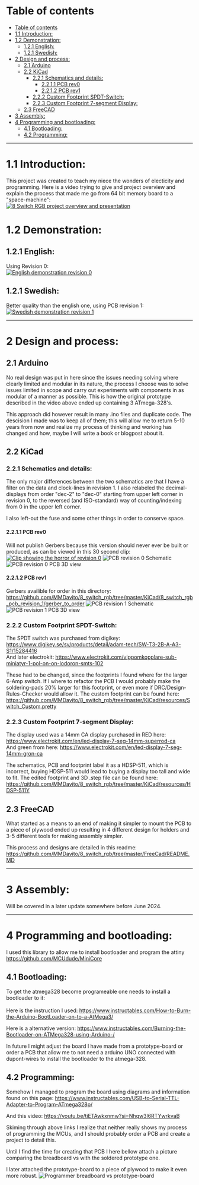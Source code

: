# Table of contents
- [Table of contents](#table-of-contents)
- [1.1 Introduction:](#11-introduction)
- [1.2 Demonstration:](#12-demonstration)
  - [1.2.1 English:](#121-english)
  - [1.2.1 Swedish:](#121-swedish)
- [2 Design and process:](#2-design-and-process)
  - [2.1 Arduino](#21-arduino)
  - [2.2 KiCad](#22-kicad)
    - [2.2.1 Schematics and details:](#221-schematics-and-details)
      - [2.2.1.1 PCB rev0](#2211-pcb-rev0)
      - [2.2.1.2 PCB rev1](#2212-pcb-rev1)
    - [2.2.2 Custom Footprint SPDT-Switch:](#222-custom-footprint-spdt-switch)
    - [2.2.3 Custom Footprint 7-segment Display:](#223-custom-footprint-7-segment-display)
  - [2.3 FreeCAD](#23-freecad)
- [3 Assembly:](#3-assembly)
- [4 Programming and bootloading:](#4-programming-and-bootloading)
  - [4.1 Bootloading:](#41-bootloading)
  - [4.2 Programming:](#42-programming)

________________

# 1.1 Introduction:
This project was created to teach my niece the wonders of electicity and programming.
Here is a video trying to give and project overview and explain the process that made me go from 64 bit memory board to a "space-machine":<br>
[![8 Switch RGB project overview and presentation](https://img.youtube.com/vi/f2jGDhYTRMw/0.jpg)](https://www.youtube.com/watch?v=f2jGDhYTRMw)

# 1.2 Demonstration: 
## 1.2.1 English:
Using Revision 0:<br>
[![English demonstration revision 0](https://img.youtube.com/vi/hgyK7DbGRng/0.jpg)](https://www.youtube.com/watch?v=hgyK7DbGRng)


## 1.2.1 Swedish:
Better quality than the english one, using PCB revision 1:
[![Swedish demonstration revision 1](https://img.youtube.com/vi/zpn5mNTmlIY/0.jpg)](https://www.youtube.com/watch?v=zpn5mNTmlIY)

___________
# 2 Design and process:
## 2.1 Arduino
No real design was put in here since the issues needing solving where clearly limited and modular in its nature, the process I choose was to solve issues limited in scope and carry out experiments with components in as modular of a manner as possible.
This is how the original prototype described in the video above ended up containing 3 ATmega-328's.

This approach did however result in many .ino files and duplicate code. The descision I made was to keep all of them; this will allow me to return 5-10 years from now and realize my process of thinking and working has changed and how, maybe I will write a book or blogpost about it. 

## 2.2 KiCad
### 2.2.1 Schematics and details:
The only major differences between the two schematics are that I have a filter on the data and clock-lines in revision 1. I also relabeled the decimal-displays from order "dec-2" to "dec-0" starting from upper left corner in revision 0, to the reversed (and ISO-standard) way of counting/indexing from 0 in the upper left corner.

I also left-out the fuse and some other things in order to conserve space.
#### 2.2.1.1 PCB rev0
Will not publish Gerbers because this version should never ever be built or produced, as can be viewed in this 30 second clip:
[![Clip showing the horror of revision 0](./images/thumbnail_clip_rev0.png)](https://www.youtube.com/clip/UgkxvULYqhLVdSH0bBzPMFzRGHbVHcaSfia2)
![PCB revision 0 Schematic](images/schematic_revision_0.png)
![PCB revision 0 PCB 3D view](images/rev0_PCB_3dView.png)

#### 2.2.1.2 PCB rev1
Gerbers availible for order in this directory:
https://github.com/MMDavito/8_switch_rgb/tree/master/KiCad/8_switch_rgb_pcb_revision_1/gerber_to_order
![PCB revision 1 Schematic](images/8_switch_rgb_rev1_schematic.svg)
![PCB revision 1 PCB 3D view](images/rev1_3D_With_GND_PLANE.png)
### 2.2.2 Custom Footprint SPDT-Switch:
The SPDT switch was purchased from digikey: https://www.digikey.se/sv/products/detail/adam-tech/SW-T3-2B-A-A3-S1/15284416 <br>
And later electrokit: https://www.electrokit.com/vippomkopplare-sub-miniatyr-1-pol-on-on-lodoron-smts-102

These had to be changed, since the footprints I found where for the larger 6-Amp switch. If I where to refactor the PCB I would probably make the soldering-pads 20% larger for this footprint, or even more if DRC/Design-Rules-Checker would allow it.
The custom footprint can be found here: https://github.com/MMDavito/8_switch_rgb/tree/master/KiCad/resources/Switch_Custom.pretty
### 2.2.3 Custom Footprint 7-segment Display:
The display used was a 14mm CA display purchased in RED here: https://www.electrokit.com/en/led-display-7-seg-14mm-superrod-ca <br>
And green from here: https://www.electrokit.com/en/led-display-7-seg-14mm-gron-ca

The schematics, PCB and footprint label it as a HDSP-511, which is incorrect, buying HDSP-511 would lead to buying a display too tall and wide to fit.
The edited footprint and 3D .step file can be found here:
https://github.com/MMDavito/8_switch_rgb/tree/master/KiCad/resources/HDSP-511Y
## 2.3 FreeCAD
What started as a means to an end of making it simpler to mount the PCB to a piece of plywood ended up resulting in 4 different design for holders and 3-5 different tools for making assembly simpler.

This process and designs are detailed in this readme:
https://github.com/MMDavito/8_switch_rgb/tree/master/FreeCad/README.MD
____________
# 3 Assembly:
Will be covered in a later update somewhere before June 2024.
_____________
# 4 Programming and bootloading:
I used this library to allow me to install bootloader and program the attiny https://github.com/MCUdude/MiniCore
## 4.1 Bootloading:
To get the atmega328 become programeable one needs to install a bootloader to it:<br><br>
Here is the instruction I used: https://www.instructables.com/How-to-Burn-the-Arduino-BootLoader-on-to-a-AtMega3/

Here is a alternative version: https://www.instructables.com/Burning-the-Bootloader-on-ATMega328-using-Arduino-/

In future I might adjust the board I have made from a prototype-board or order a PCB that allow me to not need a arduino UNO connected with dupont-wires to install the bootloader to the atmega-328.

## 4.2 Programming:
Somehow I managed to program the board using diagrams and information found on this page:
https://www.instructables.com/USB-to-Serial-TTL-Adapter-to-Program-ATmega328p/

And this video: 
https://youtu.be/tiETAwkxnmw?si=Nhqw3l6RTYwrkvaB

Skiming through above links I realize that neither really shows my process of programming the MCUs, and I should probably order a PCB and create a project to detail this.

Until I find the time for creating that PCB I here bellow attach a picture comparing the breadboard vs with the soldered prototype one.

I later attached the prototype-board to a piece of plywood to make it even more robust.
![Programmer breadboard vs prototype-board](images/programmer_breadboard_vs_prototype.jpg)